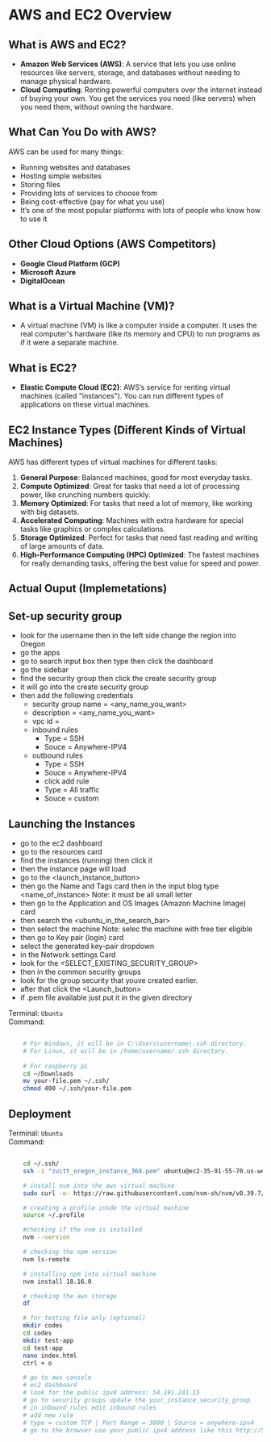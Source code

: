 # AWS and EC2 Overview

## What is AWS and EC2?

- **Amazon Web Services (AWS)**: A service that lets you use online resources like servers, storage, and databases without needing to manage physical hardware.
- **Cloud Computing**: Renting powerful computers over the internet instead of buying your own. You get the services you need (like servers) when you need them, without owning the hardware.

## What Can You Do with AWS?

AWS can be used for many things:
- Running websites and databases
- Hosting simple websites
- Storing files
- Providing lots of services to choose from
- Being cost-effective (pay for what you use)
- It’s one of the most popular platforms with lots of people who know how to use it

## Other Cloud Options (AWS Competitors)

- **Google Cloud Platform (GCP)**
- **Microsoft Azure**
- **DigitalOcean**

## What is a Virtual Machine (VM)?

- A virtual machine (VM) is like a computer inside a computer. It uses the real computer's hardware (like its memory and CPU) to run programs as if it were a separate machine.

## What is EC2?

- **Elastic Compute Cloud (EC2)**: AWS’s service for renting virtual machines (called "instances"). You can run different types of applications on these virtual machines.

## EC2 Instance Types (Different Kinds of Virtual Machines)

AWS has different types of virtual machines for different tasks:

1. **General Purpose**: Balanced machines, good for most everyday tasks.
2. **Compute Optimized**: Great for tasks that need a lot of processing power, like crunching numbers quickly.
3. **Memory Optimized**: For tasks that need a lot of memory, like working with big datasets.
4. **Accelerated Computing**: Machines with extra hardware for special tasks like graphics or complex calculations.
5. **Storage Optimized**: Perfect for tasks that need fast reading and writing of large amounts of data.
6. **High-Performance Computing (HPC) Optimized**: The fastest machines for really demanding tasks, offering the best value for speed and power.

## Actual Ouput (Implemetations)

## Set-up security group
- look for the username then in the left side change the region into Oregon
- go the apps
- go to search input box then type <EC2> then click the dashboard
- go the sidebar
- find the security group then click the create security group
- it will go into the create security group
- then add the following credentials
    - security group name = <any_name_you_want>
    - description = <any_name_you_want>
    - vpc id = <auto-generated>
    - inbound rules
        - Type = SSH
        - Souce = Anywhere-IPV4
    - outbound rules
        - Type = SSH
        - Souce = Anywhere-IPV4
        - click add rule
        - Type = All traffic
        - Souce = custom

## Launching the Instances
- go to the ec2 dashboard 
- go to the resources card
- find the instances (running) then click it
- then the instance page will load
- go to the <launch_instance_button>
- then go the Name and Tags card then in the input blog type <name_of_instance> Note: it must be all small letter
- then go to the Application and OS Images (Amazon Machine Image) card
- then search the <ubuntu_in_the_search_bar>
- then select the machine Note: selec the machine with free tier eligible
- then go to Key pair (login) card
- select the generated key-pair dropdown
- in the Network settings Card
- look for the <SELECT_EXISTING_SECURITY_GROUP>
- then in the common security groups
- look for the group security that youve created earlier.
- after that click the <Launch_button>
- if .pem file available just put it in the given directory

Terminal: `Ubuntu`  
Command:  
```sh

    # For Windows, it will be in C:\Users\username\.ssh directory.
    # For Linux, it will be in /home/username/.ssh directory.
    
    # For raspberry pi
    cd ~/Downloads
    mv your-file.pem ~/.ssh/
    chmod 400 ~/.ssh/your-file.pem

```


## Deployment

Terminal: `Ubuntu`  
Command:  
```sh

    cd ~/.ssh/
    ssh -i "zuitt_oregon_instance_368.pem" ubuntu@ec2-35-91-55-70.us-west-2.compute.amazonaws.com -o "ServerAliveInterval 60" # connection string from aws instances

    # install nvm into the aws virtual machine
    sudo curl -o- https://raw.githubusercontent.com/nvm-sh/nvm/v0.39.7/install.sh | bash

    # creating a profile insde the virtual machine
    source ~/.profile

    #checking if the nvm is installed
    nvm --version

    # checking the npm version
    nvm ls-remote

    # installing npm into virtual machine
    nvm install 18.16.0

    # checking the aws storage
    df 

    # for testing file only (optional)
    mkdir codes
    cd codes
    mkdir test-app
    cd test-app
    nano index.html
    ctrl + o

    # go to aws console
    # ec2 dashboard
    # look for the public ipv4 address: 54.191.241.15 
    # go to security groups update the your_instance_security_group
    # in inbound rules edit inbound rules
    # add new rule
    # type = custom TCP | Port Range = 3000 | Source = anywhere-ipv4
    # go to the browser use your public ipv4 address like this http://54.191.241.15:3000/

```